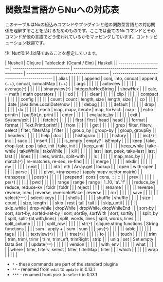 # 関数型言語からNuへの対応表

このテーブルはNuの組込みコマンドやプラグインと他の関数型言語との対応関係を理解することを助けるためのものです。ここでは全てのNuコマンドとそのコマンドが他の言語でどう使われているかをマッピングしています。コントリビューション歓迎です。

注: Nuが0.14.1以降であることを想定しています。

| Nushell                | Clojure                       | Tablecloth (Ocaml / Elm)                             | Haskell                                    |
| ---------------------- | ----------------------------- | ---------------------------------------------------- | ------------------------------------------ | ----------------------------------------------- |
| alias                  |                               |                                                      |                                            |                                                 |
| append                 | conj, into, concat            | append, (++), concat, concatMap                      | (++)                                       |                                                 |
| args                   |                               |                                                      |                                            |                                                 |
| autoview               |                               |                                                      |                                            |                                                 |
| average(`*`)           |                               |                                                      |                                            |                                                 |
| binaryview(`*`)        | Integer/toHexString           |                                                      | showHex                                    |                                                 |
| calc, = math           | math operators                |                                                      |                                            |                                                 |
| cd                     |                               |                                                      |                                            |                                                 |
| clear                  |                               |                                                      |                                            |                                                 |
| clip                   |                               |                                                      |                                            |                                                 |
| compact                |                               |                                                      |                                            |                                                 |
| config                 |                               |                                                      |                                            |                                                 |
| count                  | count                         | length, size                                         | length, size                               |                                                 |
| cp                     |                               |                                                      |                                            |                                                 |
| date                   | java.time.LocalDate/now       |                                                      |                                            |                                                 |
| debug                  |                               |                                                      |                                            |                                                 |
| default                |                               |                                                      |                                            |                                                 |
| drop                   |                               |                                                      |                                            |                                                 |
| du                     |                               |                                                      |                                            |                                                 |
| each                   | map, mapv, iterate            | map, forEach                                         | map                                        |                                                 |
| echo                   | println                       |                                                      | putStrLn, print                            |                                                 |
| enter                  |                               |                                                      |                                            |                                                 |
| evaluate_by            |                               |                                                      |                                            |                                                 |
| exit                   | System/exit                   |                                                      |                                            |                                                 |
| fetch(`*`)             |                               |                                                      |                                            |                                                 |
| first                  | first                         | head                                                 | head                                       |                                                 |
| format                 | format                        |                                                      | Text.Printf.printf                         |                                                 |
| from                   |                               |                                                      |                                            |                                                 |
| get                    |                               |                                                      |                                            |                                                 |
| grep                   | filter, filterv, select       | filter, filterMap                                    | filter                                     |                                                 |
| group_by               | group-by                      |                                                      | group, groupBy                             |                                                 |
| headers                |                               |                                                      |                                            |                                                 |
| help                   | doc                           |                                                      |                                            |                                                 |
| histogram              |                               |                                                      |                                            |                                                 |
| history                |                               |                                                      |                                            |                                                 |
| inc(`*`)               | inc                           |                                                      | succ                                       |                                                 |
| insert                 |                               |                                                      |                                            |                                                 |
| is_empty               | empty?                        | isEmpty                                              |                                            |                                                 |
| keep                   | take, drop-last, pop          | take, init                                           | take, init                                 |                                                 |
| keep_until             |                               |                                                      |                                            |                                                 |
| keep_while             | take-while                    | takeWhile                                            | takeWhile                                  |                                                 |
| kill                   |                               |                                                      |                                            |                                                 |
| last                   | last, peek, take-last         | last                                                 | last                                       |                                                 |
| lines                  |                               |                                                      | lines, words, split-with                   |                                                 |
| ls                     |                               |                                                      |                                            |                                                 |
| map_max_by             |                               |                                                      |                                            |                                                 |
| match(`*`)             | re-matches, re-seq, re-find   |                                                      |                                            |                                                 |
| merge                  |                               |                                                      |                                            |                                                 |
| mkdir                  |                               |                                                      |                                            |                                                 |
| mv                     |                               |                                                      |                                            |                                                 |
| next                   |                               |                                                      |                                            |                                                 |
| nth                    | nth                           | Array.get                                            | lookup                                     |                                                 |
| open                   | with-open                     |                                                      |                                            |                                                 |
| parse                  |                               |                                                      |                                            |                                                 |
| pivot, =transpose      | (apply mapv vector matrix)    |                                                      | transpose                                  |                                                 |
| post(`*`)              |                               |                                                      |                                            |                                                 |
| prepend                | cons                          | cons, ::                                             | ::                                         |                                                 |
| prev                   |                               |                                                      |                                            |                                                 |
| ps(`*`)                |                               |                                                      |                                            |                                                 |
| pwd                    |                               |                                                      |                                            |                                                 |
| range                  | range                         | range                                                | 1..10, 'a'..'f'                            |                                                 |
| reduce_by              | reduce, reduce-kv             | foldr                                                | foldr                                      |                                                 |
| reject                 |                               |                                                      |                                            |                                                 |
| rename                 |                               |                                                      |                                            |                                                 |
| reverse                | reverse, rseq                 | reverse, reverseInPlace                              | reverse                                    |                                                 |
| rm                     |                               |                                                      |                                            |                                                 |
| save                   |                               |                                                      |                                            |                                                 |
| select(`***`)          | select-keys                   |                                                      |                                            |                                                 |
| shells                 |                               |                                                      |                                            |                                                 |
| shuffle                | shuffle                       |                                                      |                                            |                                                 |
| size                   | count                         |                                                      | size, length                               |                                                 |
| skip                   | rest                          | tail                                                 | tail                                       |                                                 |
| skip_until             |                               |                                                      |                                            |                                                 |
| skip_while             | drop-while                    | dropWhile                                            | dropWhile, dropWhileEnd                    |                                                 |
| sort-by                | sort, sort-by, sorted-set-by  | sort, sortBy, sortWith                               | sort, sortBy                               |                                                 |
| split_by               | split, split-{at,with,lines}  | split, words, lines                                  | split, words, lines                        |                                                 |
| split_column           |                               |                                                      |                                            |                                                 |
| split_row              |                               |                                                      |                                            |                                                 |
| str(`*`)               | clojure.string functions      | String functions                                     |                                            |                                                 |
| sum                    | apply +                       | sum                                                  | sum                                        |                                                 |
| sys(`*`)               |                               |                                                      |                                            |                                                 |
| table                  |                               |                                                      |                                            |                                                 |
| tags                   |                               |                                                      |                                            |                                                 |
| textview(`*`)          |                               |                                                      |                                            |                                                 |
| tree(`*`)              |                               |                                                      |                                            |                                                 |
| to                     |                               |                                                      |                                            |                                                 |
| touch                  |                               |                                                      |                                            |                                                 |
| trim                   | trim, triml, trimr            | trim, trimLeft, trimRight                            | strip                                      |                                                 |
| uniq                   | set                           | Set.empty                                            | Data.Set                                   |                                                 |
| update(`**`)           |                               |                                                      |                                            |                                                 |
| version                |                               |                                                      |                                            |                                                 |
| with_env               |                               |                                                      |                                            |                                                 |
| what                   |                               |                                                      |                                            |                                                 |
| where                  | filter, filterv, select       | filter, filterMap                                    | filter                                     |                                                 |
| which                  |                               |                                                      |                                            |                                                 |
| wrap                   |                               |                                                      |                                            |                                                 |

* `*` - these commands are part of the standard plugins
* `**` - renamed from `edit` to `update` in 0.13.1
* `***` - renamed from `pick` to `select` in 0.13.1
